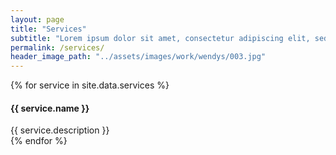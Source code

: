 ```yaml
---
layout: page
title: "Services"
subtitle: "Lorem ipsum dolor sit amet, consectetur adipiscing elit, sed do eiusmod tempor incididunt ut labore et dolore magna aliqua. Ut enim ad minim veniam, quis nostrud exercitation ullamco laboris nisi ut aliquip ex ea commodo consequat. Duis aute irure dolor in reprehenderit in voluptate velit esse cillum dolore eu fugiat nulla pariatur."
permalink: /services/
header_image_path: "../assets/images/work/wendys/003.jpg"
---
```


<div class="services">
{% for service in site.data.services %}
	<h4 class="service-name">{{ service.name }}</h4>
	<div class="service-description">{{ service.description }}</div>
{% endfor %}
</div>